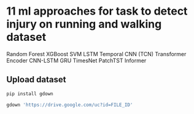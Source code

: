 # 11 ml approaches for task to detect injury on running and walking dataset

Random Forest
XGBoost
SVM
LSTM
Temporal CNN (TCN)
Transformer Encoder
CNN-LSTM
GRU
TimesNet
PatchTST
Informer

## Upload dataset

```bash
pip install gdown
```

```bash
gdown 'https://drive.google.com/uc?id=FILE_ID'

```